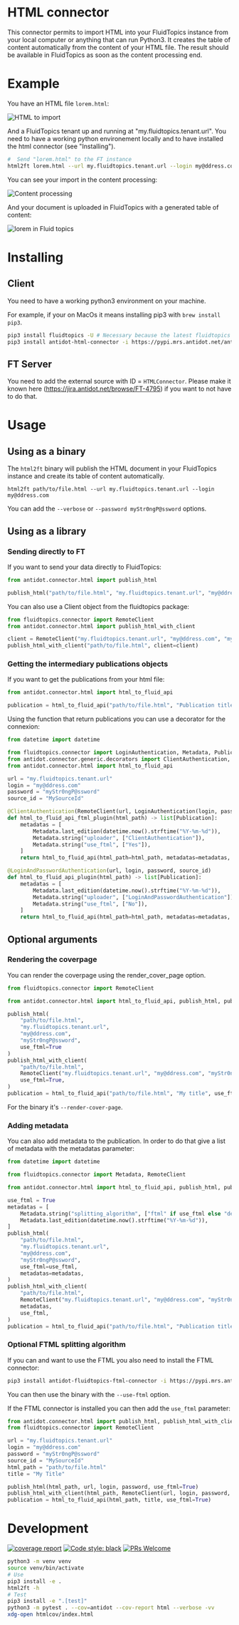 # HTML connector

This connector permits to import HTML into your FluidTopics instance from
your local computer or anything that can run Python3. It creates the table
of content automatically from the content of your HTML file. The result should
be available in FluidTopics as soon as the content processing end.

# Example

You have an HTML file `lorem.html`:

![HTML to import](doc/static/lorem_html.png "HTML to import")


And a FluidTopics tenant up and running at "my.fluidtopics.tenant.url".
You need to have a working python environement locally and to have
installed the html connector (see "Installing").

```bash
#  Send "lorem.html" to the FT instance
html2ft lorem.html --url my.fluidtopics.tenant.url --login my@ddress.com --password mypassword
```

You can see your import in the content processing:

![Content processing](doc/static/lorem_content_processing.png "Content processing")

And your document is uploaded in FluidTopics with a generated table of content:

![lorem in Fluid topics](doc/static/lorem_ft.png "Lorem in Fluid Topics")

# Installing

## Client

You need to have a working python3 environment on your machine.

For example, if your on MacOs it means installing pip3 with `brew install pip3`.

```bash
pip3 install fluidtopics -U # Necessary because the latest fluidtopics is not on pypi.mrs
pip3 install antidot-html-connector -i https://pypi.mrs.antidot.net/antidot/stable/
```

## FT Server

You need to add the external source with ID = `HTMLConnector`. Please
make it known here (https://jira.antidot.net/browse/FT-4795)
if you want to not have to do that.

# Usage

## Using as a binary

The `html2ft` binary will publish the HTML document in your FluidTopics
instance and create its table of content automatically.

```
html2ft path/to/file.html --url my.fluidtopics.tenant.url --login my@ddress.com
```

You can add the `--verbose` or `--password myStr0ngP@ssword` options.

## Using as a library

### Sending directly to FT

If you want to send your data directly to FluidTopics:

```python
from antidot.connector.html import publish_html

publish_html("path/to/file.html", "my.fluidtopics.tenant.url", "my@ddress.com", "myStr0ngP@ssword")
```

You can also use a Client object from the fluidtopics package:

```python
from fluidtopics.connector import RemoteClient
from antidot.connector.html import publish_html_with_client

client = RemoteClient("my.fluidtopics.tenant.url", "my@ddress.com", "myStr0ngP@ssword", "mySourceID")
publish_html_with_client("path/to/file.html", client=client)
```

### Getting the intermediary publications objects

If you want to get the publications from your html file:

```python
from antidot.connector.html import html_to_fluid_api

publication = html_to_fluid_api("path/to/file.html", "Publication title")
```

Using the function that return publications you can use a decorator
for the connexion:

```python
from datetime import datetime

from fluidtopics.connector import LoginAuthentication, Metadata, Publication, RemoteClient
from antidot.connector.generic.decorators import ClientAuthentication, LoginAndPasswordAuthentication
from antidot.connector.html import html_to_fluid_api

url = "my.fluidtopics.tenant.url"
login = "my@ddress.com"
password = "myStr0ngP@ssword"
source_id = "MySourceId"

@ClientAuthentication(RemoteClient(url, LoginAuthentication(login, password)), source_id)
def html_to_fluid_api_ftml_plugin(html_path) -> list[Publication]:
    metadatas = [
        Metadata.last_edition(datetime.now().strftime("%Y-%m-%d")),
        Metadata.string("uploader", ["ClientAuthentication"]),
        Metadata.string("use_ftml", ["Yes"]),
    ]
    return html_to_fluid_api(html_path=html_path, metadatas=metadatas, use_ftml=True)

@LoginAndPasswordAuthentication(url, login, password, source_id)
def html_to_fluid_api_plugin(html_path) -> list[Publication]:
    metadatas = [
        Metadata.last_edition(datetime.now().strftime("%Y-%m-%d")),
        Metadata.string("uploader", ["LoginAndPasswordAuthentication"]),
        Metadata.string("use_ftml", ["No"]),
    ]
    return html_to_fluid_api(html_path=html_path, metadatas=metadatas, use_ftml=False)
```

## Optional arguments

### Rendering the coverpage

You can render the coverpage using the render_cover_page option.

```python
from fluidtopics.connector import RemoteClient

from antidot.connector.html import html_to_fluid_api, publish_html, publish_html_with_client

publish_html(
    "path/to/file.html",
    "my.fluidtopics.tenant.url",
    "my@ddress.com",
    "myStr0ngP@ssword",
    use_ftml=True
)
publish_html_with_client(
    "path/to/file.html",
    RemoteClient("my.fluidtopics.tenant.url", "my@ddress.com", "myStr0ngP@ssword", "mySourceID"),
    use_ftml=True,
)
publication = html_to_fluid_api("path/to/file.html", "My title", use_ftml=True)
```

For the binary it's `--render-cover-page`.

### Adding metadata

You can also add metadata to the publication. In order to do that give a
list of metadata with the metadatas parameter:

```python
from datetime import datetime

from fluidtopics.connector import Metadata, RemoteClient

from antidot.connector.html import html_to_fluid_api, publish_html, publish_html_with_client

use_ftml = True
metadatas = [
    Metadata.string("splitting_algorithm", ["ftml" if use_ftml else "default"]),
    Metadata.last_edition(datetime.now().strftime("%Y-%m-%d")),
]
publish_html(
    "path/to/file.html",
    "my.fluidtopics.tenant.url",
    "my@ddress.com",
    "myStr0ngP@ssword",
    use_ftml=use_ftml,
    metadatas=metadatas,
)
publish_html_with_client(
    "path/to/file.html",
    RemoteClient("my.fluidtopics.tenant.url", "my@ddress.com", "myStr0ngP@ssword", "mySourceID"),
    metadatas,
    use_ftml,
)
publication = html_to_fluid_api("path/to/file.html", "Publication title", use_ftml=True, metadatas=metadatas)

```

### Optional FTML splitting algorithm

If you can and want to use the FTML you also need to install the FTML connector:

```bash
pip3 install antidot-fluidtopics-ftml-connector -i https://pypi.mrs.antidot.net/antidot/stable/
```

You can then use the binary with the `--use-ftml` option.

If the FTML connector is installed you can then add the `use_ftml` parameter:

```python
from antidot.connector.html import publish_html, publish_html_with_client, html_to_fluid_api
from fluidtopics.connector import RemoteClient

url = "my.fluidtopics.tenant.url"
login = "my@ddress.com"
password = "myStr0ngP@ssword"
source_id = "MySourceId"
html_path = "path/to/file.html"
title = "My Title" 

publish_html(html_path, url, login, password, use_ftml=True)
publish_html_with_client(html_path, RemoteClient(url, login, password, source_id), use_ftml=True)
publication = html_to_fluid_api(html_path, title, use_ftml=True)
```

# Development

[![coverage report](https://scm.mrs.antidot.net/copro/html-connector/badges/master/coverage.svg)](https://scm.mrs.antidot.net/copro/html-connector/commits/master)
[![Code style: black](https://img.shields.io/badge/code%20style-black-000000.svg)](https://github.com/ambv/black)
[![PRs Welcome](https://img.shields.io/badge/PRs-welcome-brightgreen.svg?style=flat-square)](http://makeapullrequest.com)

```bash
python3 -m venv venv
source venv/bin/activate
# Use
pip3 install -e .
html2ft -h
# Test
pip3 install -e ".[test]"
python3 -m pytest . --cov=antidot --cov-report html --verbose -vv
xdg-open htmlcov/index.html
```
